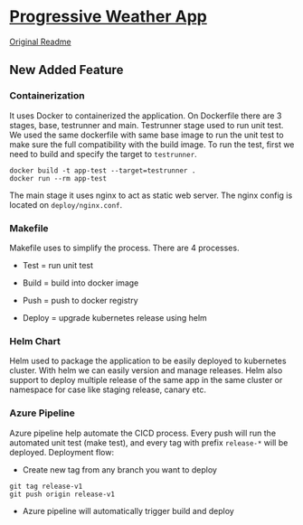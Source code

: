 # [Progressive Weather App](https://jimmerioles.github.io/progressive-weather-app/)
[Original Readme](https://github.com/gilankpam/progressive-weather-app/blob/master/ORIGINAL_README.md)

## New Added Feature

### Containerization

It uses Docker to containerized the application. On Dockerfile there are 3 stages, base, testrunner and main.
Testrunner stage used to run unit test. We used the same dockerfile with same base image to run the unit test to make sure the full compatibility with the build image. To run the test, first we need to build and specify the target to `testrunner`. 

```
docker build -t app-test --target=testrunner .
docker run --rm app-test
```

The main stage it uses nginx to act as static web server. The nginx config is located on `deploy/nginx.conf`.

### Makefile

Makefile uses to simplify the process. There are 4 processes.

* Test = run unit test

* Build = build into docker image

* Push = push to docker registry

* Deploy = upgrade kubernetes release using helm

### Helm Chart

Helm used to package the application to be easily deployed to kubernetes cluster. With helm we can easily version and manage releases. Helm also support to deploy multiple release of the same app in the same cluster or namespace for case like staging release, canary etc.

### Azure Pipeline

Azure pipeline help automate the CICD process. Every push will run the automated unit test (make test), and every tag with prefix `release-*` will be deployed. Deployment flow:

* Create new tag from any branch you want to deploy

```
git tag release-v1
git push origin release-v1
```

* Azure pipeline will automatically trigger build and deploy